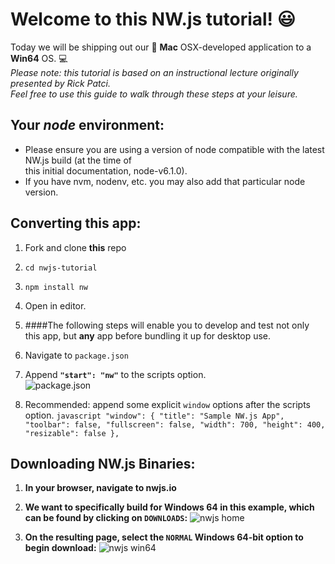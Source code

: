 # Welcome to this NW.js tutorial! :smiley:

Today we will be shipping out our :apple: **Mac** OSX-developed application to a **Win64** OS.  :computer:  
_Please note: this tutorial is based on an instructional lecture originally presented by Rick Patci.   
Feel free to use this guide to walk through these steps at your leisure._

## Your _node_ environment:
- Please ensure you are using a version of node compatible with the latest NW.js build (at the time of  
this initial documentation, node-v6.1.0).  
- If you have nvm, nodenv, etc. you may also add that particular node version.

## Converting this app:

1. Fork and clone **this** repo 
2. `cd nwjs-tutorial`
3. `npm install nw`
4. Open in editor.
5. ####The following steps will enable you to develop and test not only this app, but **any** app before bundling it up for desktop use.
  1. Navigate to `package.json`
  2. Append **`"start": "nw"`** to the scripts option.  
![package.json](https://cloud.githubusercontent.com/assets/12869788/15266877/e828f8ac-1966-11e6-9e03-b99739d24b26.png)  

  3. Recommended: append some explicit `window` options after the scripts option.
    ```javascript
    "window": {
      "title": "Sample NW.js App",
      "toolbar": false,
      "fullscreen": false,
      "width": 700,
      "height": 400,
      "resizable": false
    },
    ```  

## Downloading NW.js Binaries:  
1. **In your browser, navigate to nwjs.io**
2. **We want to specifically build for Windows 64 in this example, which can be found by clicking on `DOWNLOADS`:**
  ![nwjs home](https://cloud.githubusercontent.com/assets/12869788/15453014/d65fc77e-1fb8-11e6-900f-5a17751f2be5.png)

3. **On the resulting page, select the `NORMAL` Windows 64-bit option to begin download:**
  ![nwjs win64](https://cloud.githubusercontent.com/assets/12869788/15453036/7d7cb0a8-1fb9-11e6-983c-3b90fcac504d.png)





